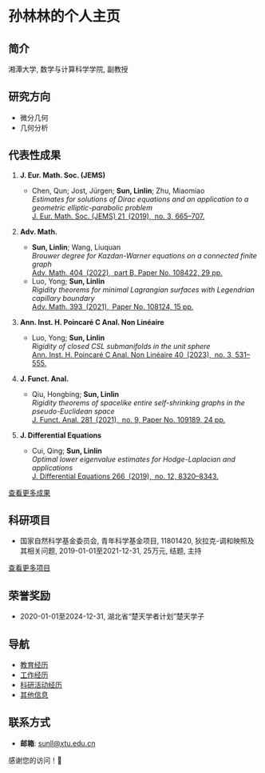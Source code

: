 # 孙林林的个人主页

## 简介
湘潭大学, 数学与计算科学学院, 副教授

## 研究方向
- 微分几何
- 几何分析

## 代表性成果
1. **J. Eur. Math. Soc. (JEMS)**  
   - Chen, Qun; Jost, Jürgen; **Sun, Linlin**; Zhu, Miaomiao  
     *Estimates for solutions of Dirac equations and an application to a geometric elliptic-parabolic problem*  
     [J. Eur. Math. Soc. (JEMS) 21 (2019), no. 3, 665–707.](https://doi.org/10.4171/JEMS/847)  

2. **Adv. Math.**  
   - **Sun, Linlin**; Wang, Liuquan  
     *Brouwer degree for Kazdan-Warner equations on a connected finite graph*  
     [Adv. Math. 404 (2022), part B, Paper No. 108422, 29 pp.](https://doi.org/10.1016/j.aim.2022.108422)  
   - Luo, Yong; **Sun, Linlin**  
     *Rigidity theorems for minimal Lagrangian surfaces with Legendrian capillary boundary*  
     [Adv. Math. 393 (2021), Paper No. 108124, 15 pp.](https://doi.org/10.1016/j.aim.2021.108124)  

3. **Ann. Inst. H. Poincaré C Anal. Non Linéaire**  
   - Luo, Yong; **Sun, Linlin**  
     *Rigidity of closed CSL submanifolds in the unit sphere*  
     [Ann. Inst. H. Poincaré C Anal. Non Linéaire 40 (2023), no. 3, 531–555.](https://doi.org/10.4171/aihpc/50)  

4. **J. Funct. Anal.**  
   - Qiu, Hongbing; **Sun, Linlin**  
     *Rigidity theorems of spacelike entire self-shrinking graphs in the pseudo-Euclidean space*  
     [J. Funct. Anal. 281 (2021), no. 9, Paper No. 109189, 24 pp.](https://doi.org/10.1016/j.jfa.2021.109189)  

5. **J. Differential Equations**  
   - Cui, Qing; **Sun, Linlin**  
     *Optimal lower eigenvalue estimates for Hodge-Laplacian and applications*  
     [J. Differential Equations 266 (2019), no. 12, 8320–8343.](https://doi.org/10.1016/j.jde.2018.12.032)  

[查看更多成果](publications.md)


## 科研项目
- 国家自然科学基金委员会, 青年科学基金项目, 11801420, 狄拉克-调和映照及其相关问题, 2019-01-01至2021-12-31, 25万元, 结题, 主持

[查看更多项目](projects.md)


## 荣誉奖励
- 2020-01-01至2024-12-31, 湖北省“楚天学者计划”楚天学子


## 导航
- [教育经历](education.md)
- [工作经历](work_experience.md)
- [科研活动经历](activities.md)
- [其他信息](other_info.md)


## 联系方式
- **邮箱**: sunll@xtu.edu.cn


感谢您的访问！🎉

